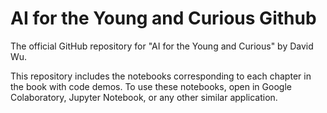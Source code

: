 # AI for the Young and Curious Github
The official GitHub repository for "AI for the Young and Curious" by David Wu.

This repository includes the notebooks corresponding to each chapter in the book with code demos. To use these notebooks, open in Google Colaboratory, Jupyter Notebook, or any other similar application.
